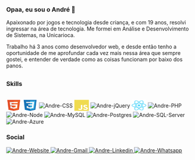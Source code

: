 ### Opaa, eu sou o André 👋

Apaixonado por jogos e tecnologia desde criança, e com 19 anos, resolvi ingressar na área de tecnologia. Me formei em Análise e Desenvolvimento de Sistemas, na Unicarioca.

Trabalho há 3 anos como desenvolvedor web, e desde então tenho a oportunidade de me aprofundar cada vez mais nessa área que sempre gostei, e entender de verdade como as coisas funcionam por baixo dos panos.

##

### Skills
<div style="display: inline_block"><br>

  <img align="center" alt="Andre-HTML" height="30" width="40" src="https://raw.githubusercontent.com/devicons/devicon/master/icons/html5/html5-original.svg">
  <img align="center" alt="Andre-CSS" height="30" width="40" src="https://raw.githubusercontent.com/devicons/devicon/master/icons/css3/css3-original.svg">
  <img align="center" alt="Andre-CSS" height="30" width="40" src="https://cdn.jsdelivr.net/gh/devicons/devicon/icons/bootstrap/bootstrap-original.svg" />        
  <img align="center" alt="Andre-Js" height="30" width="40" src="https://raw.githubusercontent.com/devicons/devicon/master/icons/javascript/javascript-plain.svg">
  <img align="center" alt="Andre-jQuery" height="30" width="40" src="https://cdn.jsdelivr.net/gh/devicons/devicon/icons/jquery/jquery-original.svg" />
  <img align="center" alt="Andre-React" height="30" width="40" src="https://raw.githubusercontent.com/devicons/devicon/master/icons/react/react-original.svg">
  <img align="center" alt="Andre-PHP" height="40" width="50" src="https://cdn.jsdelivr.net/gh/devicons/devicon/icons/php/php-original.svg" />
  <img align="center" alt="Andre-Node" height="30" width="40" src="https://cdn.jsdelivr.net/gh/devicons/devicon/icons/nodejs/nodejs-original.svg" />
  <img align="center" alt="Andre-MySQL" height="40" width="30" src="https://cdn.jsdelivr.net/gh/devicons/devicon/icons/mysql/mysql-original.svg" />
  <img align="center" alt="Andre-Postgres" height="40" width="30" src="https://cdn.jsdelivr.net/gh/devicons/devicon/icons/postgresql/postgresql-original.svg" />
  <img align="center" alt="Andre-SQL-Server" height="40" width="40" src="https://cdn.jsdelivr.net/gh/devicons/devicon/icons/microsoftsqlserver/microsoftsqlserver-plain.svg" />
  <img align="center" alt="Andre-Azure" height="40" width="30" src="https://cdn.jsdelivr.net/gh/devicons/devicon/icons/azure/azure-original.svg" />

</div>

### Social
<div>
  <a href="https://my-website-andre-luis33.vercel.app" target="_blank">
    <img src="https://img.shields.io/badge/website-000000?style=for-the-badge&logo=About.me&logoColor=white" alt="Andre-Website">
  </a>

  <a href="mailto:andreluismoura22@gmail.com">
    <img src="https://img.shields.io/badge/Gmail-D14836?style=for-the-badge&logo=gmail&logoColor=white" alt="Andre-Gmail">
  </a>
  
  <a href="https://www.linkedin.com/in/andre-luis-dev/" target="_blank">
    <img src="https://img.shields.io/badge/LinkedIn-0077B5?style=for-the-badge&logo=linkedin&logoColor=white" alt="Andre-Linkedin">
  </a>
  
  <a href="https://wa.me/5521974480796?text=Oi+Andr%C3%A9">
    <img src="https://img.shields.io/badge/WhatsApp-25D366?style=for-the-badge&logo=whatsapp&logoColor=white" alt="Andre-Whatsapp">
  </a>
</div>

